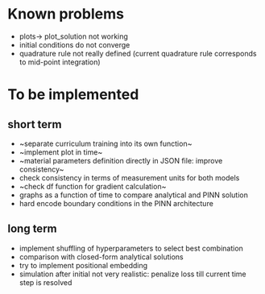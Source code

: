 # Known problems
- plots-> plot_solution not working
- initial conditions do not converge
- quadrature rule not really defined (current quadrature rule corresponds to mid-point integration)
# To be implemented
## short term
- ~separate curriculum training into its own function~
- ~implement plot in time~
- ~material parameters definition directly in JSON file: improve consistency~
- check consistency in terms of measurement units for both models
- ~check df function for gradient calculation~
- graphs as a function of time to compare analytical and PINN solution
- hard encode boundary conditions in the PINN architecture
## long term
- implement shuffling of hyperparameters to select best combination
- comparison with closed-form analytical solutions
- try to implement positional embedding
- simulation after initial not very realistic: penalize loss till current time step is resolved
